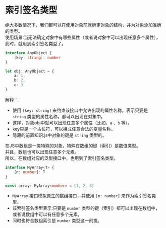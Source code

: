 # 索引签名类型

绝大多数情况下，我们都可以在使用对象前就确定对象的结构，并为对象添加准确的类型。  
使用场景∶当无法确定对象中有哪些属性（或者说对象中可以出现任意多个属性），此时，就用到索引签名类型了。

```typescript
interface AnyObject {
    [key: string]: number
}

let obj: AnyObject = {
    a: 1,
    b: 2,
    c: 3
}
```

解释：

- 使用 `[key: string]` 来约束该接口中允许出现的属性名称。表示只要是 `string` 类型的属性名称，都可以出现在对象中。
- 这样，对象obj中就可以出现任意多个属性（比如，`a` 、`b` 等）。
- key只是一个占位符，可以换成任意合法的变量名称。
- 隐藏的前置知识:js中对象的键是 `string` 类型的。

在JS中数组是一类特殊的对象，特殊在数组的键（索引）是数值类型。  
并且，数组也可以出现任意多个元素。  
所以，在数组对应的泛型接口中，也用到了索引签名类型。

```typescript
interface MyArray<T> {
    [n: number]: T
}

const array: MyArray<number> = [1, 2, 3]
```

- `MyArray` 接口模拟原生的数组接口，并使用 `[n: number]` 来作为索引签名类型。
- 该索引签名类型表示:只要是 `number` 类型的键（索引）都可以出现在数组中，或者说数组中可以有任意多个元素。
- 同时也符合数组索引是 `number` 类型这一前提。
